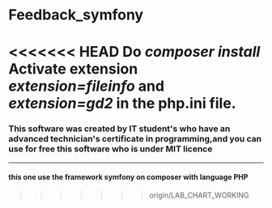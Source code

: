 # Feedback_symfony
<<<<<<< HEAD
Do *composer install*
Activate extension *extension=fileinfo* and *extension=gd2* in the php.ini file. 
=======

### This software was created by IT student's who have an advanced technician's certificate in programming,and you can use for free this software who is under MIT licence

-------------------------------------------------------
#### this one use the framework symfony on composer with language PHP

>>>>>>> origin/LAB_CHART_WORKING
